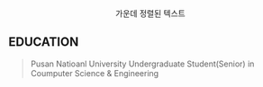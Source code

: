 <div align="center">가운데 정렬된 텍스트</div>



## EDUCATION
> Pusan Natioanl University
> Undergraduate Student(Senior) in Coumputer Science & Engineering
